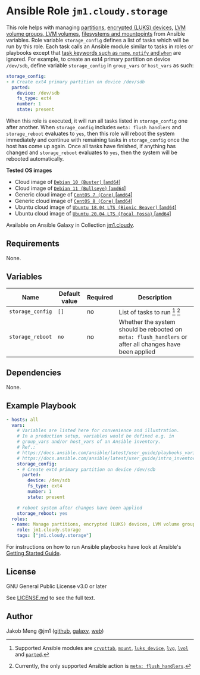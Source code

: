 # Ansible Role `jm1.cloudy.storage`

This role helps with managing [partitions][redhat-filesystem], [encrypted (LUKS) devices][redhat-luks], [LVM volume
groups, LVM volumes][redhat-lvm], [filesystems and mountpoints][redhat-filesystem] from Ansible variables. Role variable
`storage_config` defines a list of tasks which will be run by this role. Each task calls an Ansible module similar to
tasks in roles or playbooks except that [task keywords such as `name`, `notify` and `when`][playbooks-keywords] are
ignored. For example, to create an ext4 primary partition on device `/dev/sdb`, define variable `storage_config` in
`group_vars` or `host_vars` as such:

```yml
storage_config:
- # Create ext4 primary partition on device /dev/sdb
  parted:
    device: /dev/sdb
    fs_type: ext4
    number: 1
    state: present
```

When this role is executed, it will run all tasks listed in `storage_config` one after another. When `storage_config`
includes `meta: flush_handlers` and `storage_reboot` evaluates to `yes`, then this role will reboot the system
immediately and continue with remaining tasks in `storage_config` once the host has come up again. Once all tasks have
finished, if anything has changed and `storage_reboot` evaluates to `yes`, then the system will be rebooted
automatically.

[playbooks-keywords]: https://docs.ansible.com/ansible/latest/reference_appendices/playbooks_keywords.html
[redhat-filesystem]: https://access.redhat.com/documentation/en-us/red_hat_enterprise_linux/8/html-single/managing_file_systems/index
[redhat-luks]: https://access.redhat.com/documentation/en-us/red_hat_enterprise_linux/8/html/security_hardening/encrypting-block-devices-using-luks_security-hardening
[redhat-lvm]: https://access.redhat.com/documentation/en-us/red_hat_enterprise_linux/8/html-single/configuring_and_managing_logical_volumes/index

**Tested OS images**
- Cloud image of [`Debian 10 (Buster)` \[`amd64`\]](https://cdimage.debian.org/cdimage/openstack/current/)
- Cloud image of [`Debian 11 (Bullseye)` \[`amd64`\]](https://cdimage.debian.org/images/cloud/bullseye/latest/)
- Generic cloud image of [`CentOS 7 (Core)` \[`amd64`\]](https://cloud.centos.org/centos/7/images/)
- Generic cloud image of [`CentOS 8 (Core)` \[`amd64`\]](https://cloud.centos.org/centos/8/x86_64/images/)
- Ubuntu cloud image of [`Ubuntu 18.04 LTS (Bionic Beaver)` \[`amd64`\]](https://cloud-images.ubuntu.com/bionic/current/)
- Ubuntu cloud image of [`Ubuntu 20.04 LTS (Focal Fossa)` \[`amd64`\]](https://cloud-images.ubuntu.com/focal/)

Available on Ansible Galaxy in Collection [jm1.cloudy](https://galaxy.ansible.com/jm1/cloudy).

## Requirements

None.

## Variables

| Name             | Default value | Required | Description |
| ---------------- | ------------- | -------- | ----------- |
| `storage_config` | `[]`          | no       | List of tasks to run [^supported-modules] [^supported-actions] |
| `storage_reboot` | `no`          | no       | Whether the system should be rebooted on `meta: flush_handlers` or after all changes have been applied |

[^supported-modules]: Supported Ansible modules are [`crypttab`][ansible-module-crypttab], [`mount`][
ansible-module-mount], [`luks_device`][ansible-module-luks-device], [`lvg`][ansible-module-lvg], [`lvol`][
ansible-module-lvol] and [`parted`][ansible-module-parted].

[^supported-actions]: Currently, the only supported Ansible action is [`meta: flush_handlers`][ansible-action-meta].

[ansible-action-meta]: https://docs.ansible.com/ansible/latest/collections/ansible/builtin/meta_module.html
[ansible-module-crypttab]: https://docs.ansible.com/ansible/latest/collections/community/general/crypttab_module.html
[ansible-module-luks-device]: https://docs.ansible.com/ansible/latest/collections/community/crypto/luks_device_module.html
[ansible-module-lvg]: https://docs.ansible.com/ansible/latest/collections/community/general/lvg_module.html
[ansible-module-lvol]: https://docs.ansible.com/ansible/latest/collections/community/general/lvol_module.html
[ansible-module-mount]: https://docs.ansible.com/ansible/latest/collections/ansible/posix/mount_module.html
[ansible-module-parted]: https://docs.ansible.com/ansible/latest/collections/community/general/parted_module.html

## Dependencies

None.

## Example Playbook

```yml
- hosts: all
  vars:
    # Variables are listed here for convenience and illustration.
    # In a production setup, variables would be defined e.g. in
    # group_vars and/or host_vars of an Ansible inventory.
    # Ref.:
    # https://docs.ansible.com/ansible/latest/user_guide/playbooks_variables.html
    # https://docs.ansible.com/ansible/latest/user_guide/intro_inventory.html
    storage_config:
    - # Create ext4 primary partition on device /dev/sdb
      parted:
        device: /dev/sdb
        fs_type: ext4
        number: 1
        state: present

    # reboot system after changes have been applied
    storage_reboot: yes
  roles:
  - name: Manage partitions, encrypted (LUKS) devices, LVM volume groups, LVM volumes, filesystems and mountpoints
    role: jm1.cloudy.storage
    tags: ["jm1.cloudy.storage"]
```

For instructions on how to run Ansible playbooks have look at Ansible's
[Getting Started Guide](https://docs.ansible.com/ansible/latest/network/getting_started/first_playbook.html).

## License

GNU General Public License v3.0 or later

See [LICENSE.md](../../LICENSE.md) to see the full text.

## Author

Jakob Meng
@jm1 ([github](https://github.com/jm1), [galaxy](https://galaxy.ansible.com/jm1), [web](http://www.jakobmeng.de))
